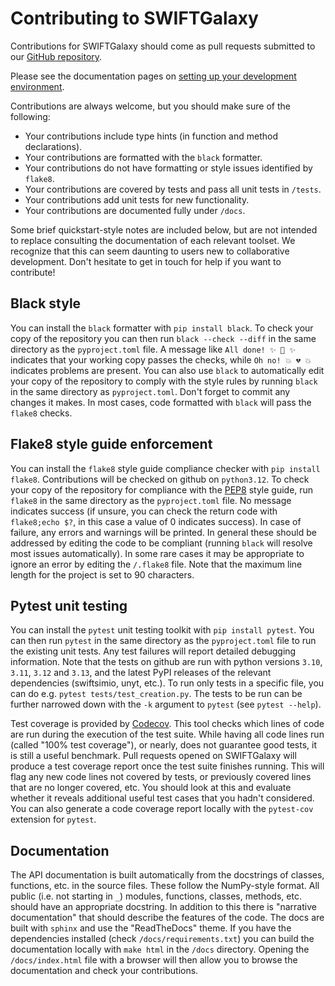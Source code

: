 Contributing to SWIFTGalaxy
===========================

Contributions for SWIFTGalaxy should come as pull requests submitted to our [GitHub repository](https://github.com/SWIFTSIM/swiftgalaxy).

Please see the documentation pages on [setting up your development environment](https://swiftgalaxy.readthedocs.io/en/latest/getting_started/index.html#installation-for-development).

Contributions are always welcome, but you should make sure of the following:

+ Your contributions include type hints (in function and method declarations).
+ Your contributions are formatted with the `black` formatter.
+ Your contributions do not have formatting or style issues identified by `flake8`.
+ Your contributions are covered by tests and pass all unit tests in `/tests`.
+ Your contributions add unit tests for new functionality.
+ Your contributions are documented fully under `/docs`.

Some brief quickstart-style notes are included below, but are not intended to replace consulting the documentation of each relevant toolset. We recognize that this can seem daunting to users new to collaborative development. Don't hesitate to get in touch for help if you want to contribute!

Black style
-----------

You can install the `black` formatter with `pip install black`. To check your copy of the repository you can then run `black --check --diff` in the same directory as the `pyproject.toml` file. A message like `All done! ✨ 🍰 ✨` indicates that your working copy passes the checks, while `Oh no! 💥 💔 💥` indicates problems are present. You can also use `black` to automatically edit your copy of the repository to comply with the style rules by running `black` in the same directory as `pyproject.toml`. Don't forget to commit any changes it makes. In most cases, code formatted with `black` will pass the `flake8` checks.

Flake8 style guide enforcement
------------------------------

You can install the `flake8` style guide compliance checker with `pip install flake8`. Contributions will be checked on github on `python3.12`. To check your copy of the repository for compliance with the [PEP8](https://peps.python.org/pep-0008/) style guide, run `flake8` in the same directory as the `pyproject.toml` file. No message indicates success (if unsure, you can check the return code with `flake8;echo $?`, in this case a value of 0 indicates success). In case of failure, any errors and warnings will be printed. In general these should be addressed by editing the code to be compliant (running `black` will resolve most issues automatically). In some rare cases it may be appropriate to ignore an error by editing the `/.flake8` file. Note that the maximum line length for the project is set to 90 characters.

Pytest unit testing
-------------------

You can install the `pytest` unit testing toolkit with `pip install pytest`. You can then run `pytest` in the same directory as the `pyproject.toml` file to run the existing unit tests. Any test failures will report detailed debugging information. Note that the tests on github are run with python versions `3.10`, `3.11`, `3.12` and `3.13`, and the latest PyPI releases of the relevant dependencies (swiftsimio, unyt, etc.). To run only tests in a specific file, you can do e.g. `pytest tests/test_creation.py`. The tests to be run can be further narrowed down with the `-k` argument to `pytest` (see `pytest --help`).

Test coverage is provided by [Codecov](https://about.codecov.io/). This tool checks which lines of code are run during the execution of the test suite. While having all code lines run (called "100% test coverage"), or nearly, does not guarantee good tests, it is still a useful benchmark. Pull requests opened on SWIFTGalaxy will produce a test coverage report once the test suite finishes running. This will flag any new code lines not covered by tests, or previously covered lines that are no longer covered, etc. You should look at this and evaluate whether it reveals additional useful test cases that you hadn't considered. You can also generate a code coverage report locally with the `pytest-cov` extension for `pytest`.

Documentation
-------------

The API documentation is built automatically from the docstrings of classes, functions, etc. in the source files. These follow the NumPy-style format. All public (i.e. not starting in `_`) modules, functions, classes, methods, etc. should have an appropriate docstring. In addition to this there is "narrative documentation" that should describe the features of the code. The docs are built with `sphinx` and use the "ReadTheDocs" theme. If you have the dependencies installed (check `/docs/requirements.txt`) you can build the documentation locally with `make html` in the `/docs` directory. Opening the `/docs/index.html` file with a browser will then allow you to browse the documentation and check your contributions.
